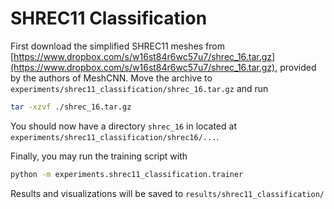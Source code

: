 # SHREC11 Classification

First download the simplified SHREC11 meshes from [https://www.dropbox.com/s/w16st84r6wc57u7/shrec_16.tar.gz](https://www.dropbox.com/s/w16st84r6wc57u7/shrec_16.tar.gz), provided by the authors of MeshCNN. Move the archive to `experiments/shrec11_classification/shrec_16.tar.gz` and run 

```bash
tar -xzvf ./shrec_16.tar.gz
```

You should now have a directory `shrec_16` in located at `experiments/shrec11_classification/shrec16/...`.

Finally, you may run the training script with

```bash
python -m experiments.shrec11_classification.trainer
```

Results and visualizations will be saved to `results/shrec11_classification/`